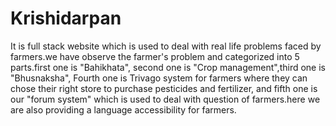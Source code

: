 # Krishidarpan
It is full stack website which is used to deal with real life problems faced by farmers.we have observe the farmer's problem and categorized into 5 parts.first one is "Bahikhata", second one is "Crop management",third one is "Bhusnaksha", Fourth one is Trivago system for farmers where they can chose their right store to purchase pesticides and fertilizer, and fifth one is our "forum system" which is used to deal with question of farmers.here we are also providing a language accessibility for farmers.

